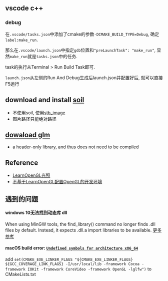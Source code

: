 ## vscode c++
### debug
在`.vscode/tasks.json`中添加了cmake的参数`-DCMAKE_BUILD_TYPE=Debug`, 确定`label:make_run`.

那么在`.vscode/launch.json`中指定`gdb`位置和`"preLaunchTask": "make_run"`, 显然`make_run`就是`tasks.json`中的任务.

task的执行从Terminal > Run Build Task即可.

`launch.json`从左侧的Run And Debug生成后launch.json并配置好后, 就可以直接F5运行
## download and install [soil](https://github.com/littlstar/soil)
- 不使用soil, 使用[stb_image](https://learnopengl-cn.github.io/01%20Getting%20started/06%20Textures/)
- 图片路径只能绝对路径

## [dowaload glm](https://github.com/g-truc/glm)
- a header-only library, and thus does not need to be compiled

## Reference
- [LearnOpenGL光照](https://learnopengl-cn.github.io/02%20Lighting/02%20Basic%20Lighting/)
- [不基于LearnOpenGL配置OpenGL的开发环境](https://blog.csdn.net/FatalFlower/article/details/108686549)

## 遇到的问题
#### windows 10无法找到动态库 dll
When using MinGW tools, the find_library() command no longer finds .dll files by default. Instead, it expects .dll.a import libraries to be available.
[更多参考](https://github.com/msys2/MINGW-packages/issues/6394)


#### macOS build error: [`Undefined symbols for architecture x86_64`](https://github.com/cdcseacave/openMVS/issues/202)
add `set(CMAKE_EXE_LINKER_FLAGS "${CMAKE_EXE_LINKER_FLAGS} ${GCC_COVERAGE_LINK_FLAGS} -I/usr/local/lib -framework Cocoa -framework IOKit -framework CoreVideo -framework OpenGL -lglfw")` to CMakeLists.txt
